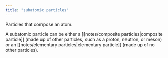 ```yaml
---
title: "subatomic particles"
---
```

Particles that compose an atom.

A subatomic particle can be either a [[notes/composite particles|composite particle]] (made up of other particles, such as a proton, neutron, or meson) or an [[notes/elementary particles|elementary particle]] (made up of no other particles).